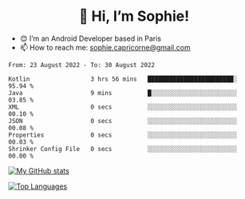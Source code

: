 <h1 align="center"> 👋 Hi, I’m Sophie! </h1>  

- 😊 I’m an Android Developer based in Paris
- 📫 How to reach me: sophie.capricorne@gmail.com


<!--START_SECTION:waka-->

```text
From: 23 August 2022 - To: 30 August 2022

Kotlin                 3 hrs 56 mins   ████████████████████████░   95.94 %
Java                   9 mins          █░░░░░░░░░░░░░░░░░░░░░░░░   03.85 %
XML                    0 secs          ░░░░░░░░░░░░░░░░░░░░░░░░░   00.10 %
JSON                   0 secs          ░░░░░░░░░░░░░░░░░░░░░░░░░   00.08 %
Properties             0 secs          ░░░░░░░░░░░░░░░░░░░░░░░░░   00.03 %
Shrinker Config File   0 secs          ░░░░░░░░░░░░░░░░░░░░░░░░░   00.00 %
```

<!--END_SECTION:waka-->

[![My GitHub stats](https://github-readme-stats.vercel.app/api?username=sophicapri&show_icons=true&theme=buefy)](https://github.com/anuraghazra/github-readme-stats)

[![Top Languages](https://github-readme-stats.vercel.app/api/top-langs/?username=sophicapri&langs_count=2&layout=compact)](https://github.com/anuraghazra/github-readme-stats)
